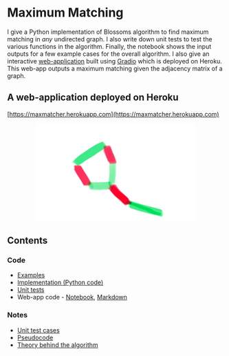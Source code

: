 # Maximum Matching


I give a Python implementation of Blossoms algorithm to find maximum matching in *any* undirected graph. I also write down unit tests to test the various functions in the algorithm. Finally, the notebook shows the input outputs for a few example cases for the overall algorithm. I also give an interactive [web-application](https://maxmatcher.herokuapp.com) built using [Gradio](https://github.com/gradio-app/gradio) which is deployed on Heroku. This web-app outputs a maximum matching given the adjacency matrix of a graph.


## A web-application deployed on Heroku
[https://maxmatcher.herokuapp.com](https://maxmatcher.herokuapp.com)


<p align="center">
<img src="a_blossom.png" alt="Blossom!">
</p>


## Contents

### Code
* [Examples](ExamplesForBlossomsAlgorithm.ipynb)  
* [Implementation (Python code)](maximum_matching.py)  
* [Unit tests](unittest_maximum_matching.py)
* Web-app code - [Notebook](MaxMatcher_a_web_app.ipynb), [Markdown](MaxMatcher_a_web_app.md)  


### Notes
* [Unit test cases](unittest_testcases.pdf)    
* [Pseudocode](Blossoms_pseudocode.pdf)  
* [Theory behind the algorithm](MaximumMatching_theory.pdf)  





